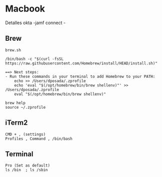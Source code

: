 # Macbook


Detalles okta -jamf connect -

## Brew

    brew.sh

    /bin/bash -c "$(curl -fsSL https://raw.githubusercontent.com/Homebrew/install/HEAD/install.sh)"

    ==> Next steps:
    - Run these commands in your terminal to add Homebrew to your PATH:
        echo >> /Users/dposada/.zprofile
        echo 'eval "$(/opt/homebrew/bin/brew shellenv)"' >> /Users/dposada/.zprofile
        eval "$(/opt/homebrew/bin/brew shellenv)"

    brew help
    source ~/.zprofile


## iTerm2

    CMD + , (settings)
    Profiles , Command , /bin/bash

## Terminal

    Pro (Set as default)
    ls /bin  ; ls /sbin


## 








